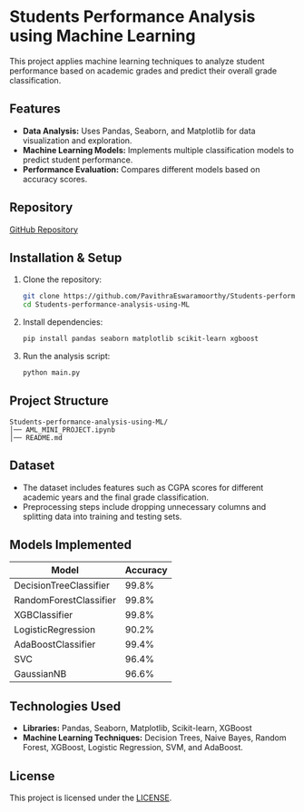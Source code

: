# Students Performance Analysis using Machine Learning

This project applies machine learning techniques to analyze student performance based on academic grades and predict their overall grade classification.

## Features
- **Data Analysis:** Uses Pandas, Seaborn, and Matplotlib for data visualization and exploration.
- **Machine Learning Models:** Implements multiple classification models to predict student performance.
- **Performance Evaluation:** Compares different models based on accuracy scores.

## Repository
[GitHub Repository](https://github.com/PavithraEswaramoorthy/Students-performance-analysis-using-ML)

## Installation & Setup

1. Clone the repository:
   ```sh
   git clone https://github.com/PavithraEswaramoorthy/Students-performance-analysis-using-ML.git
   cd Students-performance-analysis-using-ML
   ```
2. Install dependencies:
   ```sh
   pip install pandas seaborn matplotlib scikit-learn xgboost
   ```
3. Run the analysis script:
   ```sh
   python main.py
   ```

## Project Structure
```
Students-performance-analysis-using-ML/
│── AML_MINI_PROJECT.ipynb
│── README.md
```

## Dataset
- The dataset includes features such as CGPA scores for different academic years and the final grade classification.
- Preprocessing steps include dropping unnecessary columns and splitting data into training and testing sets.

## Models Implemented
| Model                  | Accuracy |
|------------------------|----------|
| DecisionTreeClassifier | 99.8%    |
| RandomForestClassifier | 99.8%    |
| XGBClassifier          | 99.8%    |
| LogisticRegression     | 90.2%    |
| AdaBoostClassifier     | 99.4%    |
| SVC                    | 96.4%    |
| GaussianNB             | 96.6%    |

## Technologies Used
- **Libraries:** Pandas, Seaborn, Matplotlib, Scikit-learn, XGBoost
- **Machine Learning Techniques:** Decision Trees, Naive Bayes, Random Forest, XGBoost, Logistic Regression, SVM, and AdaBoost.

## License
This project is licensed under the [LICENSE](LICENSE).

